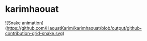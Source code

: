 # karimhaouat
![Snake animation]
(https://github.com/HaouatKarim/karimhaouat/blob/output/github-contribution-grid-snake.svg)
